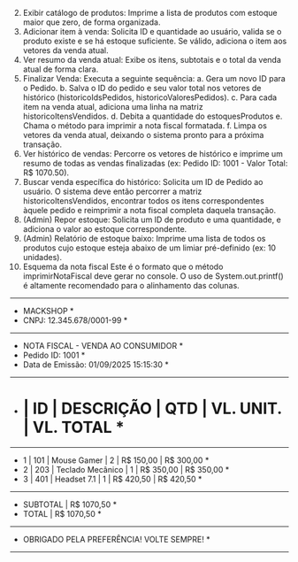 2. Exibir catálogo de produtos: Imprime a lista de produtos com estoque maior que zero, de forma
organizada.
3. Adicionar item à venda: Solicita ID e quantidade ao usuário, valida se o produto existe e se há
estoque suficiente. Se válido, adiciona o item aos vetores da venda atual.
4. Ver resumo da venda atual: Exibe os itens, subtotais e o total da venda atual de forma clara.
5. Finalizar Venda: Executa a seguinte sequência:
a. Gera um novo ID para o Pedido.
b. Salva o ID do pedido e seu valor total nos vetores de histórico (historicoIdsPedidos,
historicoValoresPedidos).
c. Para cada item na venda atual, adiciona uma linha na matriz historicoItensVendidos.
d. Debita a quantidade do estoquesProdutos
e. Chama o método para imprimir a nota fiscal formatada.
f. Limpa os vetores da venda atual, deixando o sistema pronto para a próxima transação.
6. Ver histórico de vendas: Percorre os vetores de histórico e imprime um resumo de todas as vendas
finalizadas (ex: Pedido ID: 1001 - Valor Total: R$ 1070.50).
7. Buscar venda específica do histórico: Solicita um ID de Pedido ao usuário. O sistema deve então
percorrer a matriz historicoItensVendidos, encontrar todos os itens correspondentes àquele pedido e
reimprimir a nota fiscal completa daquela transação.
8. (Admin) Repor estoque: Solicita um ID de produto e uma quantidade, e adiciona o valor ao estoque
correspondente.
9. (Admin) Relatório de estoque baixo: Imprime uma lista de todos os produtos cujo estoque esteja
abaixo de um limiar pré-definido (ex: 10 unidades).
5. Esquema da nota fiscal
Este é o formato que o método imprimirNotaFiscal deve gerar no console. O uso de System.out.printf() é
altamente recomendado para o alinhamento das colunas.
*********************************************************************************************
* MACKSHOP *
* CNPJ: 12.345.678/0001-99 *
*********************************************************************************************
* NOTA FISCAL - VENDA AO CONSUMIDOR *
* Pedido ID: 1001 *
* Data de Emissão: 01/09/2025 15:15:30 *
*********************************************************************************************
* # | ID | DESCRIÇÃO | QTD | VL. UNIT. | VL. TOTAL *
-----------------------------------------------------------------------------------------------------------
* 1 | 101 | Mouse Gamer | 2 | R$ 150,00 | R$ 300,00 *
* 2 | 203 | Teclado Mecânico | 1 | R$ 350,00 | R$ 350,00 *
* 3 | 401 | Headset 7.1 | 1 | R$ 420,50 | R$ 420,50 *
-----------------------------------------------------------------------------------------------------------
* SUBTOTAL | R$ 1070,50 *
* TOTAL | R$ 1070,50 *
*********************************************************************************************
* OBRIGADO PELA PREFERÊNCIA! VOLTE SEMPRE! *
*********************************************************************************************